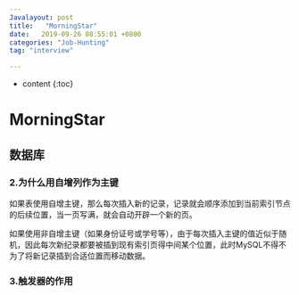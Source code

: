 ```yaml
---
Javalayout: post
title:   "MorningStar"
date:   2019-09-26 08:55:01 +0800
categories: "Job-Hunting"
tag: "interview"

---
```


* content
{:toc}




# MorningStar

## 数据库

### **2.为什么用自增列作为主键**

如果表使用自增主键，那么每次插入新的记录，记录就会顺序添加到当前索引节点的后续位置，当一页写满，就会自动开辟一个新的页。

如果使用非自增主键（如果身份证号或学号等），由于每次插入主键的值近似于随机，因此每次新纪录都要被插到现有索引页得中间某个位置，此时MySQL不得不为了将新记录插到合适位置而移动数据。

### 3.触发器的作用

